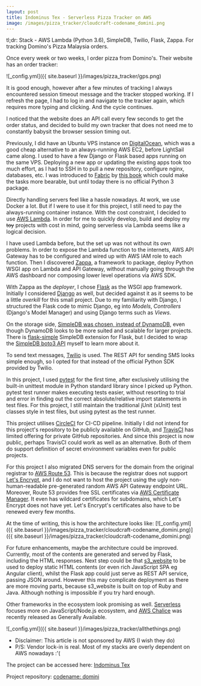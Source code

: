 ```yaml
---
layout: post
title: Indominus Tex - Serverless Pizza Tracker on AWS
image: /images/pizza_tracker/cloudcraft-codename_domini.png
---
```


tl;dr: Stack - AWS Lambda (Python 3.6), SimpleDB, Twilio, Flask, Zappa. For tracking Domino's Pizza Malaysia orders.

Once every week or two weeks, I order pizza from Domino's. Their website has an order tracker:

![_config.yml]({{ site.baseurl }}/images/pizza_tracker/gps.png)

It is good enough, however after a few minutes of tracking I always encountered session timeout message and the tracker stopped working. If I refresh the page, I had to log in and navigate to the tracker again, which requires more typing and clicking. And the cycle continues.

I noticed that the website does an API call every few seconds to get the order status, and decided to build my own tracker that does not need me to constantly babysit the browser session timing out.

Previously, I did have an Ubuntu VPS instance on [DigitalOcean](https://www.digitalocean.com/), which was a good cheap alternative to an always-running AWS EC2, before LightSail came along. I used to have a few Django or Flask based apps running on the same VPS. Deploying a new app or updating the existing apps took too much effort, as I had to SSH in to pull a new repository, configure nginx, databases, etc. I was introduced to [Fabric](https://github.com/fabric/fabric) by [this book](https://www.obeythetestinggoat.com/book/chapter_automate_deployment_with_fabric.html) which could make the tasks more bearable, but until today there is no official Python 3 package.

Directly handling servers feel like a hassle nowadays. At work, we use Docker a lot. But if I were to use it for this project, I still need to pay the always-running container instance. With the cost constraint, I decided to use [AWS Lambda](https://aws.amazon.com/lambda/pricing/). In order for me to quickly develop, build and deploy my ~~toy~~ projects with cost in mind, going serverless via Lambda seems like a logical decision.

I have used Lambda before, but the set up was not without its own problems. In order to expose the Lambda function to the internets, AWS API Gateway has to be configured and wired up with AWS IAM role to each function. Then I discovered [Zappa](https://github.com/Miserlou/Zappa), a framework to package, deploy Python WSGI app on Lambda and API Gateway, without manually going through the AWS dashboard nor composing lower level operations via AWS SDK.

With Zappa as the _deployer_, I chose [Flask](http://flask.pocoo.org/) as the WSGI app framework. Initially I considered [Django](https://www.djangoproject.com/) as well, but decided against it as it seems to be a little _overkill_ for this small project. Due to my familiarity with Django, I structured the Flask code to mimic Django, eg into _Models_, _Controllers_ (Django's Model Manager) and using Django terms such as _Views_.

On the storage side, [SimpleDB was chosen, instead of DynamoDB](http://www.masonzhang.com/2013/06/2-reasons-why-we-select-simpledb.html), even though DynamoDB looks to be more suited and scalable for larger projects. There is [flask-simple](https://github.com/rdegges/flask-simple) SimpleDB extension for Flask, but I decided to wrap the [SimpleDB boto3 API](http://boto3.readthedocs.io/en/latest/reference/services/sdb.html) myself to learn more about it. 

To send text messages, [Twilio](https://www.twilio.com/) is used. The REST API for sending SMS looks simple enough, so I opted for that instead of the official Python SDK provided by Twilio.

In this project, I used [pytest](https://docs.pytest.org/) for the first time, after exclusively utilising the built-in unittest module in Python standard library since I picked up Python. pytest test runner makes executing tests easier, without resorting to trial and error in finding out the correct absolute/relative import statements in test files. For this project, I still maintain the traditional jUnit (xUnit) test classes style in test files, but using pytest as the test runner.

This project utilises [CircleCI](https://circleci.com/) for CI-CD pipeline. Initially I did not intend for this project's repository to be publicly available on GitHub, and [TravisCI](https://travis-ci.org/) has limited offering for private GitHub repositories. And since this project is now public, perhaps TravisCI could work as well as an alternative. Both of them do support definition of secret environment variables even for public projects.

For this project I also migrated DNS servers for the domain from the original registrar to [AWS Route 53](https://aws.amazon.com/route53/). This is because the registrar does not support [Let's Encrypt](https://letsencrypt.org/), and I do not want to host the project using the ugly non-human-readable pre-generated random AWS API Gateway endpoint URL. Moreover, Route 53 provides free SSL certificates via [AWS Certificate Manager](https://aws.amazon.com/certificate-manager/). It even has wildcard certificates for subdomains, which Let's Encrypt does not have yet. Let's Encrypt's certificates also have to be renewed every few months.

At the time of writing, this is how the architecture looks like:
[![_config.yml]({{ site.baseurl }}/images/pizza_tracker/cloudcraft-codename_domini.png)]({{ site.baseurl }}/images/pizza_tracker/cloudcraft-codename_domini.png)


For future enhancements, maybe the architecture could be improved. Currently, most of the contents are generated and served by Flask, including the HTML responses. Next step could be that [s3_website](https://github.com/laurilehmijoki/s3_website) to be used to deploy static HTML contents (or even rich JavaScript SPA eg Angular client), whilst the Flask app could just serve as REST API service, passing JSON around. However this may complicate deployment as there are more moving parts, because s3_website is built on top of Ruby and Java. Although nothing is impossible if you try hard enough.

Other frameworks in the ecosystem look promising as well. [Serverless](https://serverless.com/) focuses more on JavaScript/Node.js ecosystem, and [AWS Chalice](https://aws.amazon.com/blogs/developer/chalice-1-0-0-ga-release/) was recently released as Generally Available.

![_config.yml]({{ site.baseurl }}/images/pizza_tracker/allthethings.png)

- Disclaimer: This article is not sponsored by AWS (I wish they do)
- P/S: Vendor lock-in is real. Most of my stacks are overly dependent on AWS nowadays :'(

The project can be accessed here: [Indominus Tex](https://indominus-tex.sidebox.es)

Project repository: [codename: domini](https://github.com/azam-a/domini)
